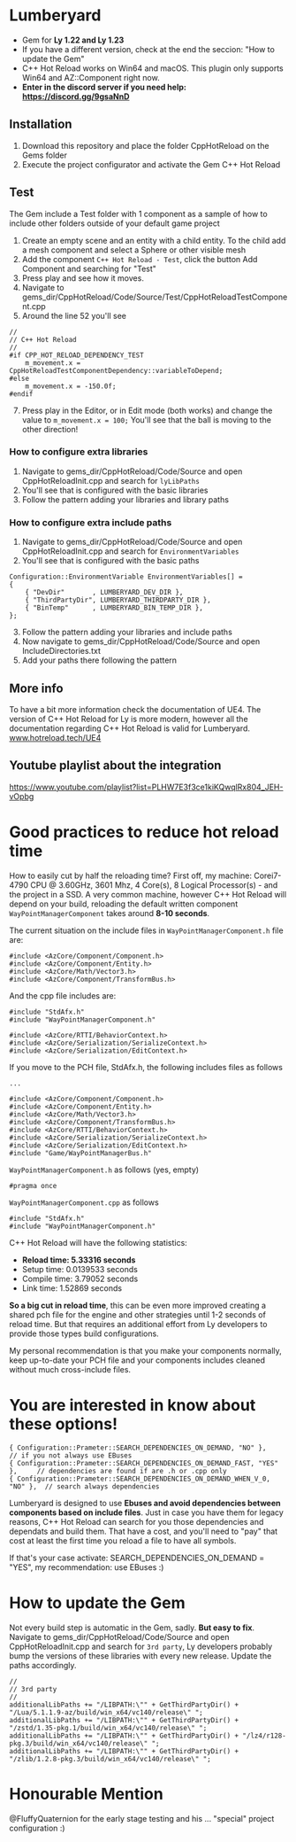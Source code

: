 # Lumberyard
- Gem for **Ly 1.22 and Ly 1.23**
- If you have a different version, check at the end the seccion: "How to update the Gem"
- C++ Hot Reload works on Win64 and macOS. This plugin only supports Win64 and AZ::Component right now.
- **Enter in the discord server if you need help: https://discord.gg/9gsaNnD**

## Installation
1. Download this repository and place the folder CppHotReload on the Gems folder
2. Execute the project configurator and activate the Gem C++ Hot Reload

## Test
The Gem include a Test folder with 1 component as a sample of how to include other folders outside of your default game project
1. Create an empty scene and an entity with a child entity. To the child add a mesh component and select a Sphere or other visible mesh
3. Add the component `C++ Hot Reload - Test`, click the button Add Component and searching for "Test"
4. Press play and see how it moves.
5. Navigate to gems_dir/CppHotReload/Code/Source/Test/CppHotReloadTestComponent.cpp
6. Around the line 52 you'll see
```
//
// C++ Hot Reload
// 
#if CPP_HOT_RELOAD_DEPENDENCY_TEST
	m_movement.x = CppHotReloadTestComponentDependency::variableToDepend;
#else
	m_movement.x = -150.0f; 
#endif
```
7. Press play in the Editor, or in Edit mode (both works) and change the value to `m_movement.x = 100;`
You'll see that the ball is moving to the other direction!

### How to configure extra libraries
1. Navigate to gems_dir/CppHotReload/Code/Source and open CppHotReloadInit.cpp and search for `lyLibPaths`
2. You'll see that is configured with the basic libraries
3. Follow the pattern adding your libraries and library paths

### How to configure extra include paths
1. Navigate to gems_dir/CppHotReload/Code/Source and open CppHotReloadInit.cpp and search for `EnvironmentVariables`
2. You'll see that is configured with the basic paths
```
Configuration::EnvironmentVariable EnvironmentVariables[] =
{
    { "DevDir"       , LUMBERYARD_DEV_DIR },
    { "ThirdPartyDir", LUMBERYARD_THIRDPARTY_DIR },
    { "BinTemp"      , LUMBERYARD_BIN_TEMP_DIR },
};
```
3. Follow the pattern adding your libraries and include paths
4. Now navigate to gems_dir/CppHotReload/Code/Source and open IncludeDirectories.txt
5. Add your paths there following the pattern

## More info
To have a bit more information check the documentation of UE4. The version of C++ Hot Reload for Ly is more modern, however all the documentation regarding C++ Hot Reload is valid for Lumberyard.
www.hotreload.tech/UE4

## Youtube playlist about the integration
https://www.youtube.com/playlist?list=PLHW7E3f3ce1kiKQwqlRx804_JEH-vOpbg

# Good practices to reduce hot reload time
How to easily cut by half the reloading time?
First off, my machine: Corei7-4790 CPU @ 3.60GHz, 3601 Mhz, 4 Core(s), 8 Logical Processor(s) - and the project in a SSD.
A very common machine, however C++ Hot Reload will depend on your build, reloading the default written component `WayPointManagerComponent` takes around **8-10 seconds**. 

The current situation on the include files in `WayPointManagerComponent.h` file are:
```
#include <AzCore/Component/Component.h>
#include <AzCore/Component/Entity.h>
#include <AzCore/Math/Vector3.h>
#include <AzCore/Component/TransformBus.h>
```
And the cpp file includes are:
```
#include "StdAfx.h"
#include "WayPointManagerComponent.h"

#include <AzCore/RTTI/BehaviorContext.h>
#include <AzCore/Serialization/SerializeContext.h>
#include <AzCore/Serialization/EditContext.h>
```

If you move to the PCH file, StdAfx.h, the following includes files as follows
```
... 

#include <AzCore/Component/Component.h>
#include <AzCore/Component/Entity.h>
#include <AzCore/Math/Vector3.h>
#include <AzCore/Component/TransformBus.h>
#include <AzCore/RTTI/BehaviorContext.h>
#include <AzCore/Serialization/SerializeContext.h>
#include <AzCore/Serialization/EditContext.h>
#include "Game/WayPointManagerBus.h"
```
`WayPointManagerComponent.h` as follows (yes, empty)
```
#pragma once
```
`WayPointManagerComponent.cpp` as follows
```
#include "StdAfx.h"
#include "WayPointManagerComponent.h"
```

C++ Hot Reload will have the following statistics:
- **Reload time:  5.33316 seconds**
- Setup time:   0.0139533 seconds
- Compile time: 3.79052 seconds
- Link time:    1.52869 seconds

**So a big cut in reload time**, this can be even more improved creating a shared pch file for the engine and other strategies until 1-2 seconds of reload time. But that requires an additional effort from Ly developers to provide those types build configurations. 

My personal recommendation is that you make your components normally, keep up-to-date your PCH file and your components includes cleaned without much cross-include files.

# You are interested in know about these options!
```
{ Configuration::Prameter::SEARCH_DEPENDENCIES_ON_DEMAND, "NO" },		// if you not always use EBuses
{ Configuration::Prameter::SEARCH_DEPENDENCIES_ON_DEMAND_FAST, "YES" },		// dependencies are found if are .h or .cpp only
{ Configuration::Prameter::SEARCH_DEPENDENCIES_ON_DEMAND_WHEN_V_0, "NO" },	// search always dependencies
```
Lumberyard is designed to use **Ebuses and avoid dependencies between components based on include files**. Just in case you have them for legacy reasons, C++ Hot Reload can search for you those dependencies and dependats and build them. That have a cost, and you'll need to "pay" that cost at least the first time you reload a file to have all symbols. 

If that's your case activate: SEARCH_DEPENDENCIES_ON_DEMAND = "YES", my recommendation: use EBuses :)

# How to update the Gem
Not every build step is automatic in the Gem, sadly. **But easy to fix**.
Navigate to gems_dir/CppHotReload/Code/Source and open CppHotReloadInit.cpp and search for `3rd party`, Ly developers probably bump the versions of these libraries with every new release. Update the paths accordingly.
```
//
// 3rd party
//
additionalLibPaths += "/LIBPATH:\"" + GetThirdPartyDir() + "/Lua/5.1.1.9-az/build/win_x64/vc140/release\" ";
additionalLibPaths += "/LIBPATH:\"" + GetThirdPartyDir() + "/zstd/1.35-pkg.1/build/win_x64/vc140/release\" ";
additionalLibPaths += "/LIBPATH:\"" + GetThirdPartyDir() + "/lz4/r128-pkg.3/build/win_x64/vc140/release\" ";
additionalLibPaths += "/LIBPATH:\"" + GetThirdPartyDir() + "/zlib/1.2.8-pkg.3/build/win_x64/vc140/release\" ";
```

# Honourable Mention
@FluffyQuaternion for the early stage testing and his ... "special" project configuration :) 
